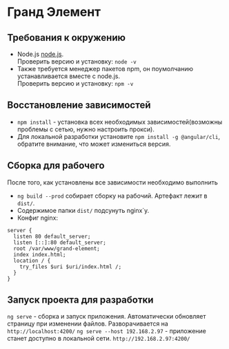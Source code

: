 # Гранд Элемент

## Требования к окружению
  *  Node.js [node.js](https://nodejs.org/en/download).  
Проверить версию и установку: `node -v`  
  *  Также требуется менеджер пакетов npm, он поумолчанию устанавливается вместе с node.js.  
Проверить версию и установку: `npm -v`  
## Восстановление зависимостей
   *  `npm install` - установка всех необходимых зависимостей(возможны проблемы с сетью, нужно настроить прокси). 
   *  Для локальной разработки установите `npm install -g @angular/cli`, обратите внимание, что может измениться версия. 

## Сборка для рабочего 
После того, как установлены все зависимости необходимо выполнить  
   *  `ng build --prod` собирает сборку на рабочий. Артефакт лежит в `dist/`.
   *  Содержимое папки `dist/`  подсунуть nginx`у.
   *   Конфиг nginx:
```nginx
server {
  listen 80 default_server;
  listen [::]:80 default_server;
  root /var/www/grand-element;
  index index.html;
  location / {
    try_files $uri $uri/index.html /;
  }
} 
```

## Запуск проекта для разработки
`ng serve` - сборка и запуск приложения. Автоматически обновляет страницу при изменении файлов. Разворачивается на `http://localhost:4200/`
`ng serve --host 192.168.2.97` - приложение станет доступно в локальной сети. `http://192.168.2.97:4200/`
